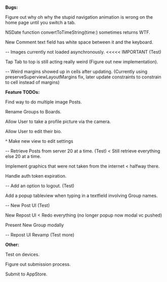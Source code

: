 **Bugs:**

Figure out why oh why the stupid navigation animation is wrong on the home page until you switch a tab.

NSDate function convertToTimeString(time:) sometimes returns WTF.

New Comment text field has white space between it and the keyboard.

-- Images currently not loaded asynchronously. <<<<< IMPORTANT (Test)

Tap Tab to top is still acting really weird (Figure out new implementation).

-- Weird margins showed up in cells after updating. (Currently using preserveSuperviewLayoutMargins fix, later update constraints to constrain to cell instead of margins)

**Feature TODOs:**

Find way to do multiple image Posts.

Rename Groups to Boards.

Allow User to take a profile picture via the camera.

Allow User to edit their bio.

^ Make new view to edit settings

-- Retrieve Posts from server 20 at a time. (Test) < Still retrieve everything else 20 at a time.

Implement graphics that were not taken from the internet < halfway there.

Handle auth token expiration.

-- Add an option to logout. (Test)

Add a popup tableview when typing in a textfield involving Group names.

-- New Post UI (Test)

New Repost UI < Redo everything (no longer popup now modal vc pushed)

Present New Group modally

-- Repost UI Revamp (Test more)

**Other:**

Test on devices.

Figure out submission process.

Submit to AppStore.




